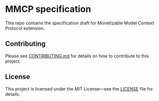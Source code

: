 # MMCP specification

This repo contains the specification draft for Monetizable Model Context Protocol extension.

## Contributing

Please see [CONTRIBUTING.md](CONTRIBUTING.md) for details on how to contribute to this
project.

## License

This project is licensed under the MIT License—see the [LICENSE](LICENSE) file for
details.